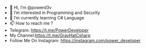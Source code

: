 - 👋 Hi, I’m @powerd3v
- 👀 I’m interested in Programming and Security
- 🌱 I’m currently learning C# Language
- 📫 How to reach me ?
- Telegram: https://t.me/PowerDeveloper
- My Channel:https://t.me/GrayHatCsharp
- Follow Me On Instagram: https://instagram.com/power_developer


<!---
powerd3v/powerd3v is a ✨ special ✨ repository because its `README.md` (this file) appears on your GitHub profile.
You can click the Preview link to take a look at your changes.
--->
